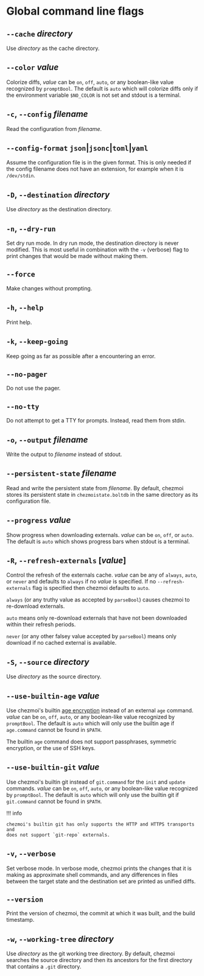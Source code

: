 # Global command line flags

## `--cache` *directory*

Use *directory* as the cache directory.

## `--color` *value*

Colorize diffs, *value* can be `on`, `off`, `auto`, or any boolean-like value
recognized by `promptBool`. The default is `auto` which will colorize diffs only
if the environment variable `$NO_COLOR` is not set and stdout is a terminal.

## `-c`, `--config` *filename*

Read the configuration from *filename*.

## `--config-format` `json`|`jsonc`|`toml`|`yaml`

Assume the configuration file is in the given format. This is only needed if
the config filename does not have an extension, for example when it is
`/dev/stdin`.

## `-D`, `--destination` *directory*

Use *directory* as the destination directory.

## `-n`, `--dry-run`

Set dry run mode. In dry run mode, the destination directory is never modified.
This is most useful in combination with the `-v` (verbose) flag to print
changes that would be made without making them.

## `--force`

Make changes without prompting.

## `-h`, `--help`

Print help.

## `-k`, `--keep-going`

Keep going as far as possible after a encountering an error.

## `--no-pager`

Do not use the pager.

## `--no-tty`

Do not attempt to get a TTY for prompts. Instead, read them from stdin.

## `-o`, `--output` *filename*

Write the output to *filename* instead of stdout.

## `--persistent-state` *filename*

Read and write the persistent state from *filename*. By default, chezmoi stores
its persistent state in `chezmoistate.boltdb` in the same directory as its
configuration file.

## `--progress` *value*

Show progress when downloading externals. *value* can be `on`, `off`, or `auto`.
The default is `auto` which shows progress bars when stdout is a terminal.

## `-R`, `--refresh-externals` [*value*]

Control the refresh of the externals cache. *value* can be any of `always`,
`auto`, or `never` and defaults to `always` if no *value* is specified. If no
`--refresh-externals` flag is specified then chezmoi defaults to `auto`.

`always` (or any truthy value as accepted by `parseBool`) causes chezmoi to
re-download externals.

`auto` means only re-download externals that have not been downloaded within
their refresh periods.

`never` (or any other falsey value accepted by `parseBool`) means only download
if no cached external is available.

## `-S`, `--source` *directory*

Use *directory* as the source directory.

## `--use-builtin-age` *value*

Use chezmoi's builtin [age encryption](https://age-encryption.org) instead of an
external `age` command. *value* can be `on`, `off`, `auto`, or any boolean-like
value recognized by `promptBool`. The default is `auto` which will only use the
builtin age if `age.command` cannot be found in `$PATH`.

The builtin `age` command does not support passphrases, symmetric encryption,
or the use of SSH keys.

## `--use-builtin-git` *value*

Use chezmoi's builtin git instead of `git.command` for the `init` and `update`
commands. *value* can be `on`, `off`, `auto`, or any boolean-like value
recognized by `promptBool`. The default is `auto` which will only use the
builtin git if `git.command` cannot be found in `$PATH`.

!!! info

    chezmoi's builtin git has only supports the HTTP and HTTPS transports and
    does not support `git-repo` externals.

## `-v`, `--verbose`

Set verbose mode. In verbose mode, chezmoi prints the changes that it is making
as approximate shell commands, and any differences in files between the target
state and the destination set are printed as unified diffs.

## `--version`

Print the version of chezmoi, the commit at which it was built, and the build
timestamp.

## `-w`, `--working-tree` *directory*

Use *directory* as the git working tree directory. By default, chezmoi searches
the source directory and then its ancestors for the first directory that
contains a `.git` directory.

